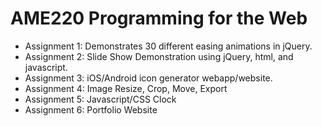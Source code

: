 # AME220 Programming for the Web
- Assignment 1: Demonstrates 30 different easing animations in jQuery.
- Assignment 2: Slide Show Demonstration using jQuery, html, and javascript.
- Assignment 3: iOS/Android icon generator webapp/website.
- Assignment 4: Image Resize, Crop, Move, Export
- Assignment 5: Javascript/CSS Clock
- Assignment 6: Portfolio Website
